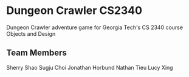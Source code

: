 # Dungeon Crawler CS2340
Dungeon Crawler adventure game for Georgia Tech's CS 2340 course Objects and Design

## Team Members
Sherry Shao
Sugju Choi
Jonathan Horbund
Nathan Tieu
Lucy Xing
